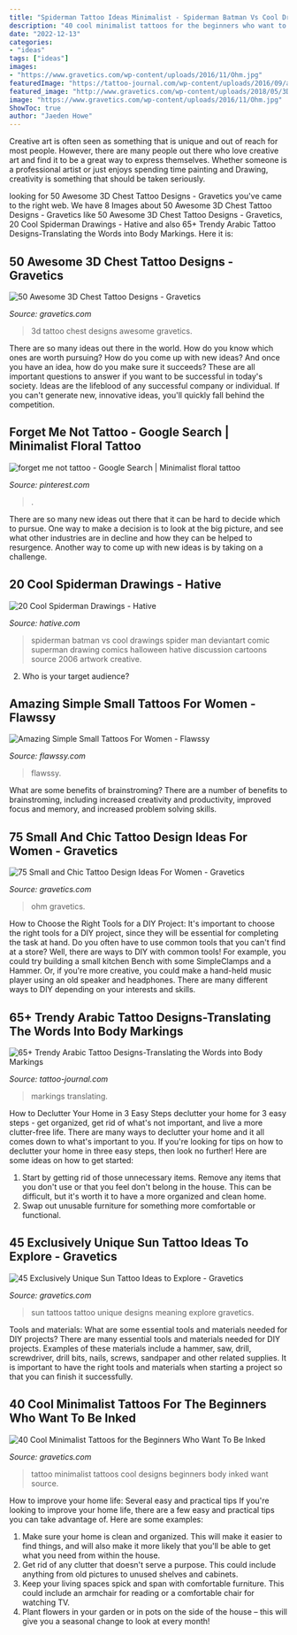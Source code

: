 ```yaml
---
title: "Spiderman Tattoo Ideas Minimalist - Spiderman Batman Vs Cool Drawings Spider Man Deviantart Comic Superman Drawing Comics Halloween Hative Discussion Cartoons Source 2006 Artwork Creative"
description: "40 cool minimalist tattoos for the beginners who want to be inked"
date: "2022-12-13"
categories:
- "ideas"
tags: ["ideas"]
images:
- "https://www.gravetics.com/wp-content/uploads/2016/11/Ohm.jpg"
featuredImage: "https://tattoo-journal.com/wp-content/uploads/2016/09/arabic-tattoo27-768x657.jpg"
featured_image: "http://www.gravetics.com/wp-content/uploads/2018/05/3D-Chest-Tattoo-32.jpg"
image: "https://www.gravetics.com/wp-content/uploads/2016/11/Ohm.jpg"
ShowToc: true
author: "Jaeden Howe"
---
```



Creative art is often seen as something that is unique and out of reach for most people. However, there are many people out there who love creative art and find it to be a great way to express themselves. Whether someone is a professional artist or just enjoys spending time painting and Drawing, creativity is something that should be taken seriously.

	

		
looking for 50 Awesome 3D Chest Tattoo Designs - Gravetics you've came to the right web. We have 8 Images about 50 Awesome 3D Chest Tattoo Designs - Gravetics like 50 Awesome 3D Chest Tattoo Designs - Gravetics, 20 Cool Spiderman Drawings - Hative and also 65+ Trendy Arabic Tattoo Designs-Translating the Words into Body Markings. Here it is:
		
    
## 50 Awesome 3D Chest Tattoo Designs - Gravetics

<img loading=lazy src="http://www.gravetics.com/wp-content/uploads/2018/05/3D-Chest-Tattoo-32.jpg" onerror="this.onerror=null;this.src='https://tse2.mm.bing.net/th?id=OIP.DMDZMz3mGuYzkaA7CrmITQHaIb&amp;pid=15.1';" alt="50 Awesome 3D Chest Tattoo Designs - Gravetics">

_Source: gravetics.com_

>3d tattoo chest designs awesome gravetics. 

	

There are so many ideas out there in the world. How do you know which ones are worth pursuing? How do you come up with new ideas? And once you have an idea, how do you make sure it succeeds? These are all important questions to answer if you want to be successful in today's society. Ideas are the lifeblood of any successful company or individual. If you can't generate new, innovative ideas, you'll quickly fall behind the competition.

    
## Forget Me Not Tattoo - Google Search | Minimalist Floral Tattoo

<img loading=lazy src="https://i.pinimg.com/736x/3b/ae/71/3bae717215d3ef731887dd042b96461b.jpg" onerror="this.onerror=null;this.src='https://tse1.mm.bing.net/th?id=OIP.lZgyc3k4Hp0_m4oVuWUK1AHaLn&amp;pid=15.1';" alt="forget me not tattoo - Google Search | Minimalist floral tattoo">

_Source: pinterest.com_

>. 

	

There are so many new ideas out there that it can be hard to decide which to pursue. One way to make a decision is to look at the big picture, and see what other industries are in decline and how they can be helped to resurgence. Another way to come up with new ideas is by taking on a challenge.

    
## 20 Cool Spiderman Drawings - Hative

<img loading=lazy src="http://hative.com/wp-content/uploads/2014/07/spiderman-drawings/14-spiderman-drawings.jpg" onerror="this.onerror=null;this.src='https://tse1.mm.bing.net/th?id=OIP.fgFvbL7OX_cLr4h9FnE2zQHaJ_&amp;pid=15.1';" alt="20 Cool Spiderman Drawings - Hative">

_Source: hative.com_

>spiderman batman vs cool drawings spider man deviantart comic superman drawing comics halloween hative discussion cartoons source 2006 artwork creative. 

	

2. Who is your target audience?

    
## Amazing Simple Small Tattoos For Women - Flawssy

<img loading=lazy src="http://flawssy.com/wp-content/uploads/2016/06/Simple-Arm-Tattoo-Designs-for-Women.jpg" onerror="this.onerror=null;this.src='https://tse3.mm.bing.net/th?id=OIP.ools0xfMMMEC5NCH7EAyewHaKt&amp;pid=15.1';" alt="Amazing Simple Small Tattoos For Women - Flawssy">

_Source: flawssy.com_

>flawssy. 

	

What are some benefits of brainstroming?
There are a number of benefits to brainstroming, including increased creativity and productivity, improved focus and memory, and increased problem solving skills.

    
## 75 Small And Chic Tattoo Design Ideas For Women - Gravetics

<img loading=lazy src="https://www.gravetics.com/wp-content/uploads/2016/11/Ohm.jpg" onerror="this.onerror=null;this.src='https://tse2.mm.bing.net/th?id=OIP.DAPhcE67JnbG1Mw2yEfbKgHaKj&amp;pid=15.1';" alt="75 Small and Chic Tattoo Design Ideas For Women - Gravetics">

_Source: gravetics.com_

>ohm gravetics. 

	

How to Choose the Right Tools for a DIY Project: It's important to choose the right tools for a DIY project, since they will be essential for completing the task at hand.
Do you often have to use common tools that you can't find at a store? Well, there are ways to DIY with common tools! For example, you could try building a small kitchen Bench with some SimpleClamps and a Hammer. Or, if you're more creative, you could make a hand-held music player using an old speaker and headphones. There are many different ways to DIY depending on your interests and skills.

    
## 65+ Trendy Arabic Tattoo Designs-Translating The Words Into Body Markings

<img loading=lazy src="https://tattoo-journal.com/wp-content/uploads/2016/09/arabic-tattoo27-768x657.jpg" onerror="this.onerror=null;this.src='https://tse2.mm.bing.net/th?id=OIP.RR4j9f73wHg-pBei37JaCAHaGV&amp;pid=15.1';" alt="65+ Trendy Arabic Tattoo Designs-Translating the Words into Body Markings">

_Source: tattoo-journal.com_

>markings translating. 

	

How to Declutter Your Home in 3 Easy Steps
declutter your home for 3 easy steps - get organized, get rid of what's not important, and live a more clutter-free life.
There are many ways to declutter your home and it all comes down to what's important to you. If you're looking for tips on how to declutter your home in three easy steps, then look no further! Here are some ideas on how to get started: 

1. Start by getting rid of those unnecessary items. Remove any items that you don't use or that you feel don't belong in the house. This can be difficult, but it's worth it to have a more organized and clean home. 
2. Swap out unusable furniture for something more comfortable or functional.

    
## 45 Exclusively Unique Sun Tattoo Ideas To Explore - Gravetics

<img loading=lazy src="http://www.gravetics.com/wp-content/uploads/2017/05/minimaltattoo-smalltattoo-handpoked-suntattoo-handpokers.jpg" onerror="this.onerror=null;this.src='https://tse2.mm.bing.net/th?id=OIP.lrsOAcqeY9XXjwGOo5rs-AHaHa&amp;pid=15.1';" alt="45 Exclusively Unique Sun Tattoo Ideas to Explore - Gravetics">

_Source: gravetics.com_

>sun tattoos tattoo unique designs meaning explore gravetics. 

	

Tools and materials: What are some essential tools and materials needed for DIY projects?
There are many essential tools and materials needed for DIY projects. Examples of these materials include a hammer, saw, drill, screwdriver, drill bits, nails, screws, sandpaper and other related supplies. It is important to have the right tools and materials when starting a project so that you can finish it successfully.

    
## 40 Cool Minimalist Tattoos For The Beginners Who Want To Be Inked

<img loading=lazy src="https://www.gravetics.com/wp-content/uploads/2017/08/Minimalist-Tattoo.jpg" onerror="this.onerror=null;this.src='https://tse4.mm.bing.net/th?id=OIP.ooXR6m2tLEnqIgHtwRDVbgHaHa&amp;pid=15.1';" alt="40 Cool Minimalist Tattoos for the Beginners Who Want To Be Inked">

_Source: gravetics.com_

>tattoo minimalist tattoos cool designs beginners body inked want source. 

	

How to improve your home life: Several easy and practical tips
If you're looking to improve your home life, there are a few easy and practical tips you can take advantage of. Here are some examples:
1. Make sure your home is clean and organized. This will make it easier to find things, and will also make it more likely that you'll be able to get what you need from within the house.
2. Get rid of any clutter that doesn't serve a purpose. This could include anything from old pictures to unused shelves and cabinets.
3. Keep your living spaces spick and span with comfortable furniture. This could include an armchair for reading or a comfortable chair for watching TV. 
4. Plant flowers in your garden or in pots on the side of the house – this will give you a seasonal change to look at every month! 

